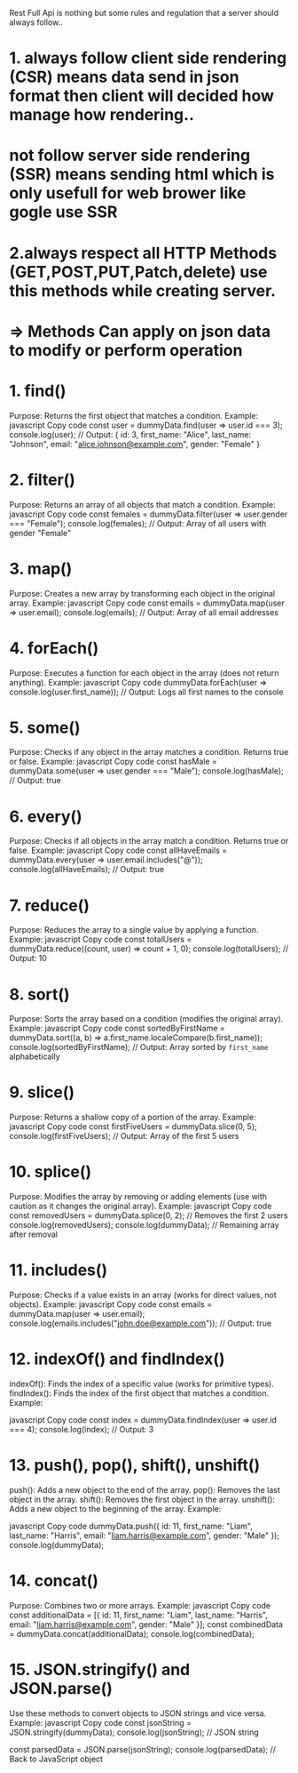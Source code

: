 
Rest Full Api is nothing but some rules and regulation that a server should always follow..


 # 1.  always follow client side rendering (CSR) means data send in json format then client will decided how manage how rendering..
# not follow server side rendering (SSR) means sending html which is only usefull for web brower like gogle use SSR
# 2.always respect all HTTP Methods (GET,POST,PUT,Patch,delete) use this methods while creating server.


# => Methods Can apply on json data to modify or perform operation


# 1. find()
Purpose: Returns the first object that matches a condition.
Example:
javascript
Copy code
const user = dummyData.find(user => user.id === 3);
console.log(user);
// Output: { id: 3, first_name: "Alice", last_name: "Johnson", email: "alice.johnson@example.com", gender: "Female" }
# 2. filter()
Purpose: Returns an array of all objects that match a condition.
Example:
javascript
Copy code
const females = dummyData.filter(user => user.gender === "Female");
console.log(females);
// Output: Array of all users with gender "Female"
# 3. map()
Purpose: Creates a new array by transforming each object in the original array.
Example:
javascript
Copy code
const emails = dummyData.map(user => user.email);
console.log(emails);
// Output: Array of all email addresses
# 4. forEach()
Purpose: Executes a function for each object in the array (does not return anything).
Example:
javascript
Copy code
dummyData.forEach(user => console.log(user.first_name));
// Output: Logs all first names to the console
# 5. some()
Purpose: Checks if any object in the array matches a condition. Returns true or false.
Example:
javascript
Copy code
const hasMale = dummyData.some(user => user.gender === "Male");
console.log(hasMale); // Output: true
# 6. every()
Purpose: Checks if all objects in the array match a condition. Returns true or false.
Example:
javascript
Copy code
const allHaveEmails = dummyData.every(user => user.email.includes("@"));
console.log(allHaveEmails); // Output: true
# 7. reduce()
Purpose: Reduces the array to a single value by applying a function.
Example:
javascript
Copy code
const totalUsers = dummyData.reduce((count, user) => count + 1, 0);
console.log(totalUsers); // Output: 10
# 8. sort()
Purpose: Sorts the array based on a condition (modifies the original array).
Example:
javascript
Copy code
const sortedByFirstName = dummyData.sort((a, b) => a.first_name.localeCompare(b.first_name));
console.log(sortedByFirstName);
// Output: Array sorted by `first_name` alphabetically
# 9. slice()
Purpose: Returns a shallow copy of a portion of the array.
Example:
javascript
Copy code
const firstFiveUsers = dummyData.slice(0, 5);
console.log(firstFiveUsers);
// Output: Array of the first 5 users
# 10. splice()
Purpose: Modifies the array by removing or adding elements (use with caution as it changes the original array).
Example:
javascript
Copy code
const removedUsers = dummyData.splice(0, 2); // Removes the first 2 users
console.log(removedUsers);
console.log(dummyData); // Remaining array after removal
# 11. includes()
Purpose: Checks if a value exists in an array (works for direct values, not objects).
Example:
javascript
Copy code
const emails = dummyData.map(user => user.email);
console.log(emails.includes("john.doe@example.com")); // Output: true
# 12. indexOf() and findIndex()
indexOf(): Finds the index of a specific value (works for primitive types).
findIndex(): Finds the index of the first object that matches a condition.
Example:

javascript
Copy code
const index = dummyData.findIndex(user => user.id === 4);
console.log(index); // Output: 3
# 13. push(), pop(), shift(), unshift()
push(): Adds a new object to the end of the array.
pop(): Removes the last object in the array.
shift(): Removes the first object in the array.
unshift(): Adds a new object to the beginning of the array.
Example:

javascript
Copy code
dummyData.push({ id: 11, first_name: "Liam", last_name: "Harris", email: "liam.harris@example.com", gender: "Male" });
console.log(dummyData);
# 14. concat()
Purpose: Combines two or more arrays.
Example:
javascript
Copy code
const additionalData = [{ id: 11, first_name: "Liam", last_name: "Harris", email: "liam.harris@example.com", gender: "Male" }];
const combinedData = dummyData.concat(additionalData);
console.log(combinedData);
# 15. JSON.stringify() and JSON.parse()
Use these methods to convert objects to JSON strings and vice versa.
Example:
javascript
Copy code
const jsonString = JSON.stringify(dummyData);
console.log(jsonString); // JSON string

const parsedData = JSON.parse(jsonString);
console.log(parsedData); // Back to JavaScript object
 ##